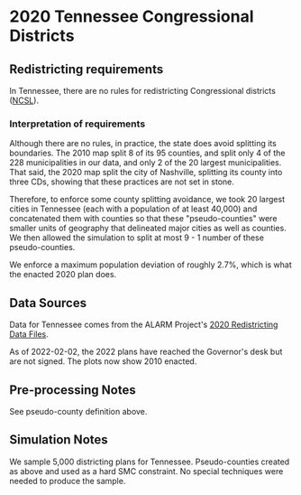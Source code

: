 # 2020 Tennessee Congressional Districts

## Redistricting requirements
In Tennessee, there are no rules for redistricting Congressional districts ([NCSL](https://www.ncsl.org/research/redistricting/redistricting-criteria.aspx)).

### Interpretation of requirements

Although there are no rules, in practice, the state does avoid splitting its boundaries. The 2010 map split 8 of its 95 counties, and split only 4 of the 228 municipalities in our data, and only 2 of the 20 largest municipalities. That said, the 2020 map split the city of Nashville, splitting its county into three CDs, showing that these practices are not set in stone.

Therefore, to enforce some county splitting avoidance, we took 20 largest cities in Tennessee (each with a population of at least 40,000) and concatenated them with counties so that these "pseudo-counties" were smaller units of geography that delineated major cities as well as counties. We then allowed the simulation to split at most 9 - 1 number of these pseudo-counties.

We enforce a maximum population deviation of roughly 2.7%, which is what the enacted 2020 plan does.

## Data Sources
Data for Tennessee comes from the ALARM Project's [2020 Redistricting Data Files](https://alarm-redist.github.io/posts/2021-08-10-census-2020/).

As of 2022-02-02, the 2022 plans have reached the Governor's desk but are not signed. The plots now show 2010 enacted.

## Pre-processing Notes
See pseudo-county definition above.

## Simulation Notes
We sample 5,000 districting plans for Tennessee.
Pseudo-counties created as above and used as a hard SMC constraint.
No special techniques were needed to produce the sample.
